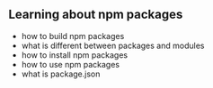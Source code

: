 ## Learning about npm packages

- how to build npm packages
- what is different between packages and modules
- how to install npm packages
- how to use npm packages
- what is package.json
